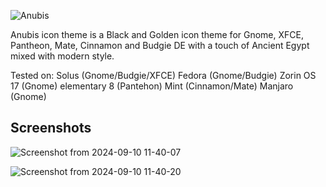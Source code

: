 
![Anubis](https://github.com/user-attachments/assets/47699498-6ae1-41a3-975a-d0db6765614d)

Anubis icon theme is a Black and Golden icon theme for Gnome, XFCE, Pantheon, Mate, Cinnamon and Budgie DE with a touch of Ancient Egypt mixed with modern style.

Tested on:
Solus (Gnome/Budgie/XFCE)
Fedora (Gnome/Budgie)
Zorin OS 17 (Gnome)
elementary 8 (Pantehon)
Mint (Cinnamon/Mate)
Manjaro (Gnome)


Screenshots
--
![Screenshot from 2024-09-10 11-40-07](https://github.com/user-attachments/assets/c904f212-c9de-4a2a-b800-bdbacbd9ab21)

![Screenshot from 2024-09-10 11-40-20](https://github.com/user-attachments/assets/d71f44aa-578b-404d-959b-a4307c0657c5)
